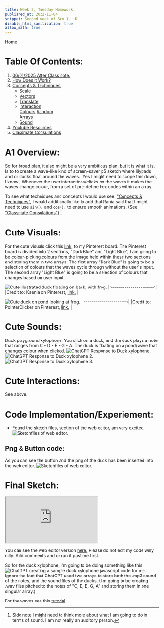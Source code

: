 ```yaml
---
title: Week 2, Tuesday Homework
published_at: 2022-11-04
snippet: Second week of Sem 1. :D
disable_html_sanitization: true
allow_math: true
---
```


[Home](https://cclanchublo6.deno.dev/)

# Table Of Contents:

1. [06/01/2025 After Class note.](#)
2. [How Does it Work?](#)
3. [Concepts & Techniques:](#)
   - [Scale](#)
   - [Vectors](#)
   - [Translate](#)
   - [Interaction](#)  
      [Colours](#)
     [Random](#)  
      [Arrays](#)
   - [Sound](#)
4. [Youtube Resources](#)
5. [Classmate Consulations](#)

# A1 Overview:

So for broad plan, it also might be a very ambitious plan, but it is what it is. Is to to create a wave-like kind of screen-saver p5 sketch where lilypads and or ducks float around the waves. (Yes I might need to scope this down, I know.) Whenever the user interactions/clicks on the waves it makes the waves change colour, from a set of pre-define hex codes within an array.

To see what techniques and concepts I would use see: ["Concepts & Techniques"](https://cclanchublo6.deno.dev/third-blog-post#concepts--techniques), I would additionally like to add that Rania said that I might need to use `sin();` and `cos();` to ensure smooth animations. (See ["Classmate Consulations"](https://cclanchublo6.deno.dev/third-blog-post#classmate-consulations)) [^1]

# Cute Visuals:

For the cute visuals click this [link,](https://pin.it/4l2Y3nUXe) to my Pinterest board. The Pinterest board is divided into 2 sections, "Dark Blue" and "Light Blue", I am going to be colour-picking colours from the image held within these two sections and storing them in two arrays. The first array "Dark Blue" is going to be a selection of colours that the waves cycle through without the user's input. The second array "Light Blue" is going to be a selection of colours that changes based on user input.

![Cute Illustrated duck floating on back, with frog.](DUck-1.jpg)
|:----------------------:|
|Credit to: Ksenia on Pinterest, [link.](https://pin.it/2RsGsiq26) |

![Cute duck on pond looking at frog.](duck%202.jpg)
|:----------------------:|
|Credit to: PointerClicker on Pinterest, [link.](https://pin.it/1XA6EpW0o) |

[^1]: Side note I might need to think more about what I am going to do in terms of sound. I am not really an auditory person.

# Cute Sounds:

Duck playground xylophone. You click on a duck, and the duck plays a note that ranges from C - D - E - G - A. The duck is floating on a pond/wave that changes colour when clicked.
![ChatGPT Response to Duck xylophone.](ChatGPT_Duck1.png)
![ChatGPT Response to Duck xylophone 2.](ChatGPT_Duck2.png)
![ChatGPT Response to Duck xylophone 3.](ChatGPT_Duck3.png)

# Cute Interactions:

See above.

# Code Implementation/Experiement:

- Found the sketch files, section of the web editor, am very excited.  
  ![Sketchfiles of web editor.](Sketchfiles.png)

## Png & Button code:

As you can see the button and the png of the duck has been inserted into the web editor.
![Sketchfiles of web editor.](PngBtn.png)

# Final Sketch:

<iframe id="DuckPondTest" src="https://editor.p5js.org/Lanchu2hen9/full/BfNvD-mzw"></iframe>

<script type="module">

    const iframe  = document.getElementById (`DuckPondTest`)
    iframe.width  = iframe.parentNode.scrollWidth
    iframe.height = iframe.width * 9 / 16 + 42
</script>

You can see the web editor version [here.](https://editor.p5js.org/Lanchu2hen9/sketches/BfNvD-mzw) Please do not edit my code willy nilly. Add comments and or run it past me first.

So for the duck xylophone, I'm going to be doing something like this:
![ChatGPT creating a sample duck xylophone javascript code for me.](DuckXylophone.png)
Ignore the fact that ChatGPT used two arrays to store both the .mp3 sound of the notes, and the sound files of the ducks. (I'm going to be creating .wav files pitched to the notes of "C, D, E, G, A" and storing them in one singular array.)

For the waves see this [tutorial](https://youtu.be/nqvJDkKsYYI?si=o4m5xbUzHIWzzB91).
